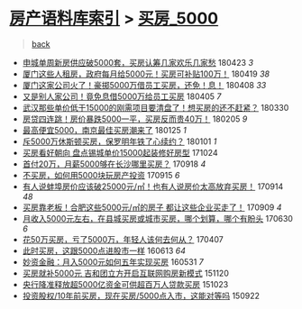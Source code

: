 [房产语料库索引](../../README.md)  > [买房_5000](买房_5000.md)
====
> [back](../README.md)

- [申城单周新房供应破5000套，买房认筹几家欢乐几家愁](http://jkwz.applinzi.com/ittc/7095181904460645392.html#%E7%94%B3%E5%9F%8E%E5%8D%95%E5%91%A8%E6%96%B0%E6%88%BF%E4%BE%9B%E5%BA%94%E7%A0%B45000%E5%A5%97%EF%BC%8C%E4%B9%B0%E6%88%BF%E8%AE%A4%E7%AD%B9%E5%87%A0%E5%AE%B6%E6%AC%A2%E4%B9%90%E5%87%A0%E5%AE%B6%E6%84%81) 180423 *3* 
- [厦门这些人租房，政府每月给5000元！买房可补贴100万！](http://jkwz.applinzi.com/ittc/7093688730152076304.html#%E5%8E%A6%E9%97%A8%E8%BF%99%E4%BA%9B%E4%BA%BA%E7%A7%9F%E6%88%BF%EF%BC%8C%E6%94%BF%E5%BA%9C%E6%AF%8F%E6%9C%88%E7%BB%995000%E5%85%83%EF%BC%81%E4%B9%B0%E6%88%BF%E5%8F%AF%E8%A1%A5%E8%B4%B4100%E4%B8%87%EF%BC%81) 180419 *38* 
- [厦门这家公司火了！豪掷5000万借员工买房，还免！息！](http://jkwz.applinzi.com/ittc/7089582979003450378.html#%E5%8E%A6%E9%97%A8%E8%BF%99%E5%AE%B6%E5%85%AC%E5%8F%B8%E7%81%AB%E4%BA%86%EF%BC%81%E8%B1%AA%E6%8E%B75000%E4%B8%87%E5%80%9F%E5%91%98%E5%B7%A5%E4%B9%B0%E6%88%BF%EF%BC%8C%E8%BF%98%E5%85%8D%EF%BC%81%E6%81%AF%EF%BC%81) 180408 *33* 
- [又是别人家公司！竟免息借5000万给员工买房](http://jkwz.applinzi.com/ittc/7088395768207770635.html#%E5%8F%88%E6%98%AF%E5%88%AB%E4%BA%BA%E5%AE%B6%E5%85%AC%E5%8F%B8%EF%BC%81%E7%AB%9F%E5%85%8D%E6%81%AF%E5%80%9F5000%E4%B8%87%E7%BB%99%E5%91%98%E5%B7%A5%E4%B9%B0%E6%88%BF) 180405 *7* 
- [武汉那些单价低于15000的刚需项目要清盘了！想买房的还不赶紧？](http://jkwz.applinzi.com/ittc/7086215783829210122.html#%E6%AD%A6%E6%B1%89%E9%82%A3%E4%BA%9B%E5%8D%95%E4%BB%B7%E4%BD%8E%E4%BA%8E15000%E7%9A%84%E5%88%9A%E9%9C%80%E9%A1%B9%E7%9B%AE%E8%A6%81%E6%B8%85%E7%9B%98%E4%BA%86%EF%BC%81%E6%83%B3%E4%B9%B0%E6%88%BF%E7%9A%84%E8%BF%98%E4%B8%8D%E8%B5%B6%E7%B4%A7%EF%BC%9F) 180330  
- [房贷四连跳！房价暴跌5000一平，买房反而贵40万！](http://jkwz.applinzi.com/ittc/7066646968715969543.html#%E6%88%BF%E8%B4%B7%E5%9B%9B%E8%BF%9E%E8%B7%B3%EF%BC%81%E6%88%BF%E4%BB%B7%E6%9A%B4%E8%B7%8C5000%E4%B8%80%E5%B9%B3%EF%BC%8C%E4%B9%B0%E6%88%BF%E5%8F%8D%E8%80%8C%E8%B4%B540%E4%B8%87%EF%BC%81) 180205 *9* 
- [最高便宜5000，南京最佳买房潮来了](http://jkwz.applinzi.com/ittc/7062553772687885322.html#%E6%9C%80%E9%AB%98%E4%BE%BF%E5%AE%9C5000%EF%BC%8C%E5%8D%97%E4%BA%AC%E6%9C%80%E4%BD%B3%E4%B9%B0%E6%88%BF%E6%BD%AE%E6%9D%A5%E4%BA%86) 180125 *1* 
- [斥5000万休斯顿买房，保罗明年铁了心续约？](http://jkwz.applinzi.com/ittc/7053350840104911882.html#%E6%96%A55000%E4%B8%87%E4%BC%91%E6%96%AF%E9%A1%BF%E4%B9%B0%E6%88%BF%EF%BC%8C%E4%BF%9D%E7%BD%97%E6%98%8E%E5%B9%B4%E9%93%81%E4%BA%86%E5%BF%83%E7%BB%AD%E7%BA%A6%EF%BC%9F) 180101 *1* 
- [买房看好朝向 盘点锡城单价15000起装修好房型](http://jkwz.applinzi.com/ittc/7027895849672246288.html#%E4%B9%B0%E6%88%BF%E7%9C%8B%E5%A5%BD%E6%9C%9D%E5%90%91+%E7%9B%98%E7%82%B9%E9%94%A1%E5%9F%8E%E5%8D%95%E4%BB%B715000%E8%B5%B7%E8%A3%85%E4%BF%AE%E5%A5%BD%E6%88%BF%E5%9E%8B) 171024  
- [首付20万，月薪5000够在长沙哪里买房？](http://jkwz.applinzi.com/ittc/7014675351622648849.html#%E9%A6%96%E4%BB%9820%E4%B8%87%EF%BC%8C%E6%9C%88%E8%96%AA5000%E5%A4%9F%E5%9C%A8%E9%95%BF%E6%B2%99%E5%93%AA%E9%87%8C%E4%B9%B0%E6%88%BF%EF%BC%9F) 170918 *4* 
- [不买房，如何用5000块玩房产投资](http://jkwz.applinzi.com/ittc/7013599543080518673.html#%E4%B8%8D%E4%B9%B0%E6%88%BF%EF%BC%8C%E5%A6%82%E4%BD%95%E7%94%A85000%E5%9D%97%E7%8E%A9%E6%88%BF%E4%BA%A7%E6%8A%95%E8%B5%84) 170915 *6* 
- [有人说蚌埠房价应该破25000元/㎡！也有人说房价太高放弃买房！](http://jkwz.applinzi.com/ittc/7013078253739443217.html#%E6%9C%89%E4%BA%BA%E8%AF%B4%E8%9A%8C%E5%9F%A0%E6%88%BF%E4%BB%B7%E5%BA%94%E8%AF%A5%E7%A0%B425000%E5%85%83%2F%E3%8E%A1%EF%BC%81%E4%B9%9F%E6%9C%89%E4%BA%BA%E8%AF%B4%E6%88%BF%E4%BB%B7%E5%A4%AA%E9%AB%98%E6%94%BE%E5%BC%83%E4%B9%B0%E6%88%BF%EF%BC%81) 170914 *48* 
- [买房靠老板！合肥这些5000元/㎡的房子 都让这些企业买走了！](http://jkwz.applinzi.com/ittc/7011428637679813648.html#%E4%B9%B0%E6%88%BF%E9%9D%A0%E8%80%81%E6%9D%BF%EF%BC%81%E5%90%88%E8%82%A5%E8%BF%99%E4%BA%9B5000%E5%85%83%2F%E3%8E%A1%E7%9A%84%E6%88%BF%E5%AD%90+%E9%83%BD%E8%AE%A9%E8%BF%99%E4%BA%9B%E4%BC%81%E4%B8%9A%E4%B9%B0%E8%B5%B0%E4%BA%86%EF%BC%81) 170909 *4* 
- [月收入5000元左右，在县城买房或城市买房，哪个划算，哪个有盼头](http://jkwz.applinzi.com/ittc/6984545340442018821.html#%E6%9C%88%E6%94%B6%E5%85%A55000%E5%85%83%E5%B7%A6%E5%8F%B3%EF%BC%8C%E5%9C%A8%E5%8E%BF%E5%9F%8E%E4%B9%B0%E6%88%BF%E6%88%96%E5%9F%8E%E5%B8%82%E4%B9%B0%E6%88%BF%EF%BC%8C%E5%93%AA%E4%B8%AA%E5%88%92%E7%AE%97%EF%BC%8C%E5%93%AA%E4%B8%AA%E6%9C%89%E7%9B%BC%E5%A4%B4) 170630 *6* 
- [花50万买房，亏了5000万，年轻人该何去何从？](http://jkwz.applinzi.com/ittc/6953756175890908165.html#%E8%8A%B150%E4%B8%87%E4%B9%B0%E6%88%BF%EF%BC%8C%E4%BA%8F%E4%BA%865000%E4%B8%87%EF%BC%8C%E5%B9%B4%E8%BD%BB%E4%BA%BA%E8%AF%A5%E4%BD%95%E5%8E%BB%E4%BD%95%E4%BB%8E%EF%BC%9F) 170407  
- [此时买房，这跟5000点进股市一样](http://jkwz.applinzi.com/ittc/6843260649601500165.html#%E6%AD%A4%E6%97%B6%E4%B9%B0%E6%88%BF%EF%BC%8C%E8%BF%99%E8%B7%9F5000%E7%82%B9%E8%BF%9B%E8%82%A1%E5%B8%82%E4%B8%80%E6%A0%B7) 160613 *64* 
- [妙资金融：月入5000元如何五年实现买房](http://jkwz.applinzi.com/ittc/6838402572029002756.html#%E5%A6%99%E8%B5%84%E9%87%91%E8%9E%8D%EF%BC%9A%E6%9C%88%E5%85%A55000%E5%85%83%E5%A6%82%E4%BD%95%E4%BA%94%E5%B9%B4%E5%AE%9E%E7%8E%B0%E4%B9%B0%E6%88%BF) 160531 *7* 
- [买房就补5000元 吉和团立方开启互联网购房新模式](http://jkwz.applinzi.com/ittc/6766713181552772100.html#%E4%B9%B0%E6%88%BF%E5%B0%B1%E8%A1%A55000%E5%85%83+%E5%90%89%E5%92%8C%E5%9B%A2%E7%AB%8B%E6%96%B9%E5%BC%80%E5%90%AF%E4%BA%92%E8%81%94%E7%BD%91%E8%B4%AD%E6%88%BF%E6%96%B0%E6%A8%A1%E5%BC%8F) 151120  
- [央行降准释放超5000亿资金可供超百万人贷款买房](http://jkwz.applinzi.com/ittc/6756458047866930181.html#%E5%A4%AE%E8%A1%8C%E9%99%8D%E5%87%86%E9%87%8A%E6%94%BE%E8%B6%855000%E4%BA%BF%E8%B5%84%E9%87%91%E5%8F%AF%E4%BE%9B%E8%B6%85%E7%99%BE%E4%B8%87%E4%BA%BA%E8%B4%B7%E6%AC%BE%E4%B9%B0%E6%88%BF) 151023  
- [投资股权/10年前买房，现在买房/5000点入市，这能对等吗](http://jkwz.applinzi.com/ittc/6744795944642462724.html#%E6%8A%95%E8%B5%84%E8%82%A1%E6%9D%83%2F10%E5%B9%B4%E5%89%8D%E4%B9%B0%E6%88%BF%EF%BC%8C%E7%8E%B0%E5%9C%A8%E4%B9%B0%E6%88%BF%2F5000%E7%82%B9%E5%85%A5%E5%B8%82%EF%BC%8C%E8%BF%99%E8%83%BD%E5%AF%B9%E7%AD%89%E5%90%97) 150922  
